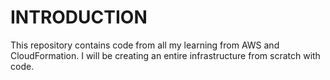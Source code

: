 # INTRODUCTION
This repository contains code from all my learning from AWS and CloudFormation.
I will be creating an entire infrastructure from scratch with code.
